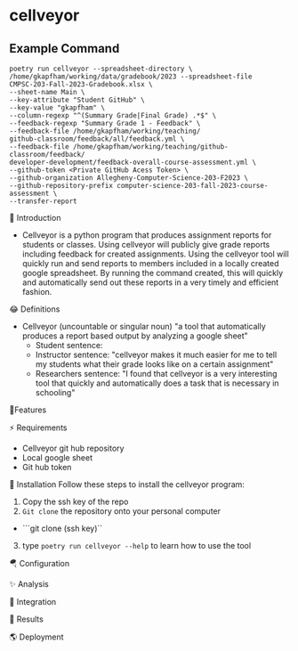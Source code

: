 # cellveyor

## Example Command

```
poetry run cellveyor --spreadsheet-directory \
/home/gkapfham/working/data/gradebook/2023 --spreadsheet-file
CMPSC-203-Fall-2023-Gradebook.xlsx \
--sheet-name Main \
--key-attribute "Student GitHub" \
--key-value "gkapfham" \
--column-regexp "^(Summary Grade|Final Grade) .*$" \
--feedback-regexp "Summary Grade 1 - Feedback" \
--feedback-file /home/gkapfham/working/teaching/
github-classroom/feedback/all/feedback.yml \
--feedback-file /home/gkapfham/working/teaching/github-classroom/feedback/
developer-development/feedback-overall-course-assessment.yml \
--github-token <Private GitHub Acess Token> \
--github-organization Allegheny-Computer-Science-203-F2023 \
--github-repository-prefix computer-science-203-fall-2023-course-assessment \
--transfer-report
```

🎉 Introduction

- Cellveyor is a python program that produces assignment reports for students or classes. Using cellveyor will
publicly give grade reports including feedback for created assignments. Using the cellveyor tool will quickly
run and send reports to members included in a locally created google spreadsheet. By running the command created,
this will quickly and automatically send out these reports in a very timely and efficient fashion.


 😂 Definitions
- Cellveyor (uncountable or singular noun) "a tool that automatically produces a report based output by analyzing a
google sheet"
    - Student sentence: 
    - Instructor sentence: "cellveyor makes it much easier for me to tell my students what their grade looks like
    on a certain assignment"
    - Researchers sentence: "I found that cellveyor is a very interesting tool that quickly and automatically does
    a task that is necessary in schooling"


 🔋Features


 ⚡️ Requirements
- Cellveyor git hub repository
- Local google sheet
- Git hub token

 🔽 Installation
Follow these steps to install the cellveyor program:
1. Copy the ssh key of the repo
2. ```Git clone``` the repository onto your personal computer
- ```git clone (ssh key)``
3. type ```poetry run cellveyor --help``` to learn how to use the tool

 🪂 Configuration


 ✨ Analysis


 🚧 Integration


 🌄 Results


 🌎 Deployment



